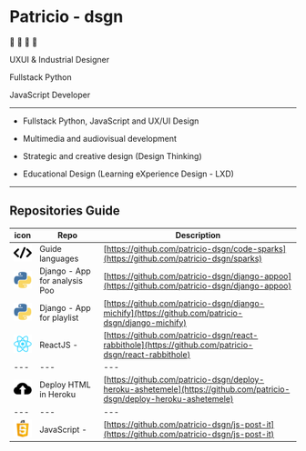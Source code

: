 # Patricio - dsgn

🦊 🚀 💭 👾

UXUI & Industrial Designer

Fullstack Python

JavaScript Developer

---

- Fullstack Python, JavaScript and UX/UI Design

- Multimedia and audiovisual development

- Strategic and creative design (Design Thinking)

- Educational Design (Learning eXperience Design - LXD)

---

## Repositories Guide

| icon | Repo | Description |
| --- | --- | --- |
| ![alt react](./icon/__code.svg "languages")        | Guide languages                                   | [https://github.com/patricio-dsgn/code-sparks](https://github.com/patricio-dsgn/sparks) |
| ![alt react](./icon/__python.svg "python")         | Django - App for analysis Poo                     | [https://github.com/patricio-dsgn/django-appoo](https://github.com/patricio-dsgn/django-appoo) |
| ![alt react](./icon/__python.svg "python")         | Django - App for playlist                         | [https://github.com/patricio-dsgn/django-michify](https://github.com/patricio-dsgn/django-michify) |
| ![alt react](./icon/__react.svg "react")           | ReactJS -                                         | [https://github.com/patricio-dsgn/react-rabbithole](https://github.com/patricio-dsgn/react-rabbithole) |
| --- | --- | --- |
| ![alt react](./icon/__deploy.svg "deploy")         | Deploy HTML in Heroku                             | [https://github.com/patricio-dsgn/deploy-heroku-ashetemele](https://github.com/patricio-dsgn/deploy-heroku-ashetemele) |
| --- | --- | --- |
| ![alt react](./icon/__javascript.svg "javascript") | JavaScript -                                      | [https://github.com/patricio-dsgn/js-post-it](https://github.com/patricio-dsgn/js-post-it) |



